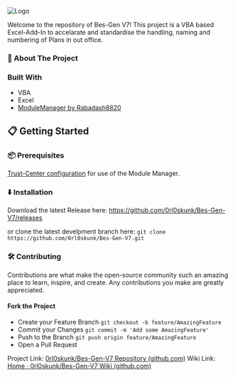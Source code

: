 
![Logo](https://github.com/0rl0skunk/Bes-Gen-V7/assets/31365780/60a0b604-91cb-4aa3-80a3-456558b6d86a)

Welcome to the repository of Bes-Gen V7! This project is a VBA based Excel-Add-In to accelarate and standardise the handling, naming and numbering of Plans in out office.

### 🚀 About The Project

### Built With

- VBA
- Excel
- [ModuleManager by Rabadash8820](https://github.com/Rabadash8820/VbaModuleManager)

## 📋 Getting Started
### 📦 Prerequisites
[Trust-Center configuration](https://github.com/Rabadash8820/VbaModuleManager?tab=readme-ov-file#setup) for use of the Module Manager.
### ⬇️ Installation
Download the latest Release here: https://github.com/0rl0skunk/Bes-Gen-V7/releases

or clone the latest develpment branch here: `git clone https://github.com/0rl0skunk/Bes-Gen-V7.git`
### 🛠️ Contributing
Contributions are what make the open-source community such an amazing place to learn, inspire, and create. Any contributions you make are greatly appreciated.
#### Fork the Project
- Create your Feature Branch `git checkout -b feature/AmazingFeature`
- Commit your Changes `git commit -m 'Add some AmazingFeature'`
- Push to the Branch `git push origin feature/AmazingFeature`
- Open a Pull Request

Project Link: [0rl0skunk/Bes-Gen-V7 Repository (github.com)](https://github.com/0rl0skunk/Bes-Gen-V7)
Wiki Link: [Home · 0rl0skunk/Bes-Gen-V7 Wiki (github.com)](https://github.com/0rl0skunk/Bes-Gen-V7/wiki)
